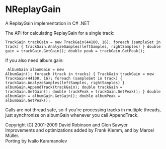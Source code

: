 NReplayGain
============

A ReplayGain implementation in C# .NET

The API for calculating ReplayGain for a single track:
<code><pre>
TrackGain trackGain = new TrackGain(44100, 16);
foreach (sampleSet in track) {
	trackGain.AnalyzeSamples(leftSamples, rightSamples)
}
double gain = trackGain.GetGain();
double peak = trackGain.GetPeak();
</pre></code>

If you also need album gain:
<code><pre>
AlbumGain albumGain = new AlbumGain();
foreach (track in tracks) {
    TrackGain trackGain = new TrackGain(44100, 16);
    foreach (sampleSet in track) {
       trackGain.AnalyzeSamples(leftSamples, rightSamples)
    }
    albumGain.AppendTrack(trackGain);
    double trackGain = trackGain.GetGain();
    double trackPeak = trackGain.GetPeak();
}
double albumGain = albumGain.GetGain();
double albumPeak = albumGain.GetPeak();
</pre></code>

Calls are not thread safe, so if you're processing tracks in multiple threads, just synchronize on albumGain whenever you call AppendTrack.

Copyright (C) 2001-2009 David Robinson and Glen Sawyer.<br />
Improvements and optimizations added by Frank Klemm, and by Marcel Müller.<br />
Porting by Ivailo Karamanolev